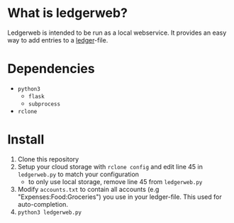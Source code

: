 # What is ledgerweb?

Ledgerweb is intended to be run as a local webservice. It provides an easy way to add entries to a [ledger](https://ledger-cli.org)-file.

# Dependencies

- `python3`
    - `flask`
    - `subprocess`
- `rclone`

# Install 

1. Clone this repository
2. Setup your cloud storage with `rclone config` and edit line 45 in `ledgerweb.py` to match your configuration
    - to only use local storage, remove line 45 from `ledgerweb.py`
3. Modify `accounts.txt` to contain all accounts (e.g "Expenses:Food:Groceries") you use in your ledger-file. This used for auto-completion.
3. `python3 ledgerweb.py`
